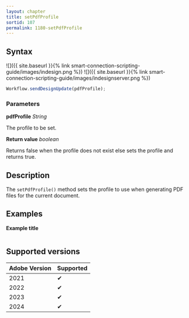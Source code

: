 ```yaml
---
layout: chapter
title: setPdfProfile
sortid: 107
permalink: 1180-setPdfProfile
---
```


## Syntax

![]({{ site.baseurl }}{% link smart-connection-scripting-guide/images/indesign.png %}) ![]({{ site.baseurl }}{% link smart-connection-scripting-guide/images/indesignserver.png %})

```javascript
Workflow.sendDesignUpdate(pdfProfile);
```

### Parameters

**pdfProfile** _String_

The profile to be set.

**Return value** _boolean_

Returns false when the profile does not exist else sets the profile and returns true.

## Description

The `setPdfProfile()` method sets the profile to use when generating PDF files for the current document.

## Examples

**Example title**

```javascript

```

## Supported versions

| Adobe Version | Supported |
| ------------- | --------- |
| 2021          | ✔         |
| 2022          | ✔         |
| 2023          | ✔         |
| 2024          | ✔         |
